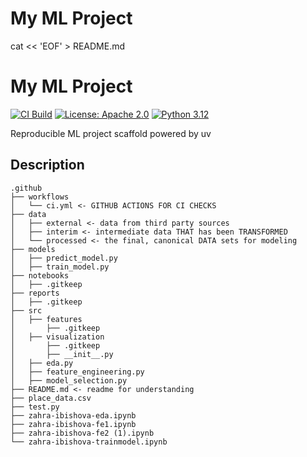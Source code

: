 # My ML Project

cat << 'EOF' > README.md
# My ML Project

[![CI Build](https://github.com/zahraibihsova/ml_ops_task1_zahra/actions/workflows/ci.yml/badge.svg)](https://github.com/zahraibihsova/ml_ops_task1_zahra/actions/workflows/ci.yml)
[![License: Apache 2.0](https://img.shields.io/badge/License-Apache%202.0-blue.svg)](https://opensource.org/licenses/Apache-2.0)
[![Python 3.12](https://img.shields.io/badge/python-3.12-blue.svg)](https://www.python.org/)

Reproducible ML project scaffold powered by uv



## Description

```
.github
├── workflows
│   └── ci.yml <- GITHUB ACTIONS FOR CI CHECKS
├── data
│   ├── external <- data from third party sources
│   ├── interim <- intermediate data THAT has been TRANSFORMED
│   └── processed <- the final, canonical DATA sets for modeling
├── models
│   ├── predict_model.py
│   ├── train_model.py
├── notebooks
│   ├── .gitkeep
├── reports
│   ├── .gitkeep
├── src
│   ├── features
│       ├── .gitkeep
│   ├── visualization
│       ├── .gitkeep
│       ├── __init__.py
│   ├── eda.py
│   ├── feature_engineering.py
│   ├── model_selection.py
├── README.md <- readme for understanding
├── place_data.csv
├── test.py
├── zahra-ibishova-eda.ipynb
├── zahra-ibishova-fe1.ipynb
├── zahra-ibishova-fe2 (1).ipynb
└── zahra-ibishova-trainmodel.ipynb

```
